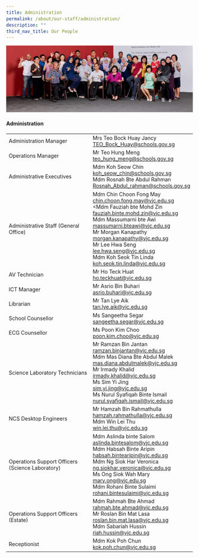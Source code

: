 ```yaml
---
title: Administration
permalink: /about/our-staff/administration/
description: ""
third_nav_title: Our People
---
```

![](/images/Administration-banner-2-1-latest-1024x365.jpg)

#### Administration



|  |  | 
| -------- | -------- |
|Administration Manager	|Mrs Teo Bock Huay Jancy<br>[TEO_Bock_Huay@schools.gov.sg](mailto:TEO_Bock_Huay@schools.gov.sg)|
|Operations Manager	|Mr Teo Hung Meng<br>[teo_hung_meng@schools.gov.sg](mailto:teo_hung_meng@schools.gov.sg)|
|Administrative Executives|	Mdm Koh Seow Chin<br>[koh_seow_chin@schools.gov.sg](mailto:koh_seow_chin@schools.gov.sg)<br>Mdm Rosnah Bte Abdul Rahman<br>[Rosnah_Abdul_rahman@schools.gov.sg](mailto:Rosnah_Abdul_rahman@schools.gov.sg)
|Administrative Staff (General Office)|	Mdm Chin Choon Fong May<br>[chin.choon.fong.may@vjc.edu.sg](mailto:chin.choon.fong.may@vjc.edu.sg)<br><Mdm Fauziah bte Mohd Zin<br>[fauziah.binte.mohd.zin@vjc.edu.sg](mailto:fauziah.binte.mohd.zin@vjc.edu.sg)<br>Mdm Massumarni bte Awi<br>[massumarni.bteawi@vjc.edu.sg](mailto:massumarni.bteawi@vjc.edu.sg)<br>Mr Morgan Kanapathy<br>[morgan.kanapathy@vjc.edu.sg](mailto:morgan.kanapathy@vjc.edu.sg)<br>Mr Lee Hwa Seng<br>[lee.hwa.seng@vjc.edu.sg](mailto:lee.hwa.seng@vjc.edu.sg)<br>Mdm Koh Seok Tin Linda<br>[koh.seok.tin.linda@vjc.edu.sg](mailto:koh.seok.tin.linda@vjc.edu.sg)|
|AV Technician|	Mr Ho Teck Huat<br>[ho.teckhuat@vjc.edu.sg](mailto:ho.teckhuat@vjc.edu.sg)|
|ICT Manager|	Mr Asrio Bin Buhari<br>[asrio.buhari@vjc.edu.sg](mailto:asrio.buhari@vjc.edu.sg)|
|Librarian|	Mr Tan Lye Aik<br>[tan.lye.aik@vjc.edu.sg](mailto:tan.lye.aik@vjc.edu.sg)|
|School Counsellor|	Ms Sangeetha Segar<br>[sangeetha.segar@vjc.edu.sg](mailto:sangeetha.segar@vjc.edu.sg)|
|ECG Counsellor|	Ms Poon Kim Choo<br>[poon.kim.choo@vjc.edu.sg](mailto:poon.kim.choo@vjc.edu.sg)|
|Science Laboratory Technicians|	Mr Ramzan Bin Jantan<br>[ramzan.binjantan@vjc.edu.sg](mailto:ramzan.binjantan@vjc.edu.sg)<br>Mdm Mas Diana Bte Abdul Malek<br>[mas.diana.abdulmalek@vjc.edu.sg](mailto:mas.diana.abdulmalek@vjc.edu.sg)<br>Mr Irmady Khalid<br>[irmady.khalid@vjc.edu.sg](mailto:irmady.khalid@vjc.edu.sg)<br>Ms Sim Yi Jing<br>[sim.yi.jing@vjc.edu.sg](mailto:sim.yi.jing@vjc.edu.sg)<br>Ms Nurul Syafiqah Binte Ismail<br>[nurul.syafiqah.ismail@vjc.edu.sg](mailto:nurul.syafiqah.ismail@vjc.edu.sg)|
|NCS Desktop Engineers|	Mr Hamzah Bin Rahmathulla<br>[hamzah.rahmathulla@vjc.edu.sg](mailto:hamzah.rahmathulla@vjc.edu.sg)<br>Mdm Win Lei Thu<br>[win.lei.thu@vjc.edu.sg](mailto:win.lei.thu@vjc.edu.sg)|
|Operations Support Officers (Science Laboratory)|	Mdm Aslinda binte Salom<br>[aslinda.bintesalom@vjc.edu.sg](mailto:aslinda.bintesalom@vjc.edu.sg)<br>Mdm Habsah Binte Aripin<br>[habsah.bintearipin@vjc.edu.sg](mailto:habsah.bintearipin@vjc.edu.sg)<br>Mdm Ng Siok Har Veronica<br>[ng.siokhar.veronica@vjc.edu.sg](mailto:ng.siokhar.veronica@vjc.edu.sg)<br>Ms Ong Siok Wah Mary<br>[mary.ong@vjc.edu.sg](mailto:mary.ong@vjc.edu.sg)<br>Mdm Rohani Binte Sulaimi<br>[rohani.bintesulaimi@vjc.edu.sg](mailto:rohani.bintesulaimi@vjc.edu.sg)|
|Operations Support Officers (Estate)|	Mdm Rahmah Bte Ahmad<br>[rahmah.bte.ahmad@vjc.edu.sg](mailto:rahmah.bte.ahmad@vjc.edu.sg)<br>Mr Roslan Bin Mat Lasa<br>[roslan.bin.mat.lasa@vjc.edu.sg](mailto:roslan.bin.mat.lasa@vjc.edu.sg)<br>Mdm Sabariah Hussin<br>[riah.hussin@vjc.edu.sg](mailto:riah.hussin@vjc.edu.sg)|
|Receptionist|	Mdm Kok Poh Chun<br>[kok.poh.chun@vjc.edu.sg](mailto:kok.poh.chun@vjc.edu.sg)|